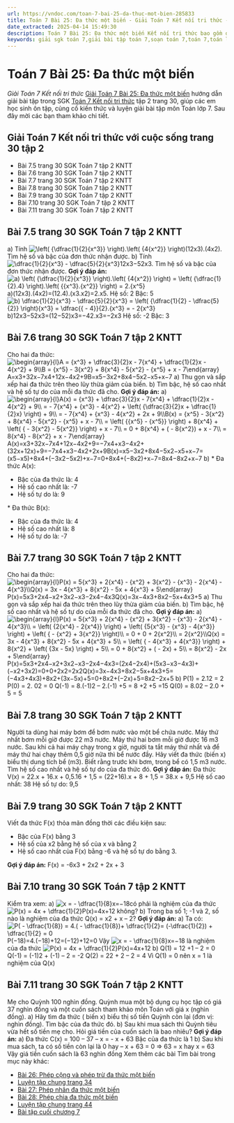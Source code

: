 ```yaml
---
url: https://vndoc.com/toan-7-bai-25-da-thuc-mot-bien-285833
title: Toán 7 Bài 25: Đa thức một biến - Giải Toán 7 Kết nối tri thức - VnDoc.com
date_extracted: 2025-04-14 15:49:30
description: Toán 7 Bài 25: Đa thức một biến Kết nối tri thức bao gồm đáp án và lời giải chi tiết cho từng bài tập trong SGK Toán 7 cho các em học sinh tham khảo luyện Giải Toán 7 hiệu quả.
keywords: giải sgk toán 7,giải bài tập toán 7,soạn toán 7,toán 7,toán lớp 7,giải toán 7,sgk toán 7,toan 7,giai toan 7,toán 7 tập 1,toán lớp 7 tập 2,bài tập toán lớp 7,giải bài tập toán lớp 7,sgk toán 7 tập 2,toán 7 chân trời sáng tạo,giải toán 7 chân trời sáng tạo,Toán 7 Bài 25 Đa thức một biến,Bài 25 Đa thức một biến,Giải Toán 7 Kết nối tri thức bài 25,toán lớp 7 Kết nối tri thức bài 25,Đa thức một biến
---
```


# Toán 7 Bài 25: Đa thức một biến
 _Giải Toán 7 Kết nối tri thức_
[Giải Toán 7 Bài 25: Đa thức một biến](<https://vndoc.com/toan-7-bai-25-da-thuc-mot-bien-285833>) hướng dẫn giải bài tập trong SGK [Toán 7 Kết nối tri thức](<https://vndoc.com/toan-7-tap-2-kntt>) tập 2 trang 30, giúp các em học sinh ôn tập, củng cố kiến thức và luyện giải bài tập môn Toán lớp 7. Sau đây mời các bạn tham khảo chi tiết.
## Giải Toán 7 Kết nối tri thức với cuộc sống trang 30 tập 2
  * Bài 7.5 trang 30 SGK Toán 7 tập 2 KNTT
  * Bài 7.6 trang 30 SGK Toán 7 tập 2 KNTT
  * Bài 7.7 trang 30 SGK Toán 7 tập 2 KNTT
  * Bài 7.8 trang 30 SGK Toán 7 tập 2 KNTT
  * Bài 7.9 trang 30 SGK Toán 7 tập 2 KNTT
  * Bài 7.10 trang 30 SGK Toán 7 tập 2 KNTT
  * Bài 7.11 trang 30 SGK Toán 7 tập 2 KNTT

## Bài 7.5 trang 30 SGK Toán 7 tập 2 KNTT
a\) Tính ![\\left\( {\\dfrac{1}{2}{x^3}} \\right\).\\left\( {4{x^2}} \\right\)](https://i.vdoc.vn/data/image/blank.png)\(12x3\).\(4x2\). Tìm hệ số và bậc của đơn thức nhận được.
b\) Tính ![\\dfrac{1}{2}{x^3} - \\dfrac{5}{2}{x^3}](https://i.vdoc.vn/data/image/blank.png)12x3−52x3. Tìm hệ số và bậc của đơn thức nhận được.
**Gợi ý đáp án:**
![a\) \\left\( {\\dfrac{1}{2}{x^3}} \\right\).\\left\( {4{x^2}} \\right\) = \\left\( {\\dfrac{1}{2}.4} \\right\).\\left\( {{x^3}.{x^2}} \\right\) = 2.{x^5}](https://i.vdoc.vn/data/image/blank.png) a\)\(12x3\).\(4x2\)=\(12.4\).\(x3.x2\)=2.x5.
Hệ số: 2
Bậc: 5
![b\) \\dfrac{1}{2}{x^3} - \\dfrac{5}{2}{x^3} = \\left\( {\\dfrac{1}{2} - \\dfrac{5}{2}} \\right\){x^3} = \\dfrac{{ - 4}}{2}.{x^3} =  - 2{x^3}](https://i.vdoc.vn/data/image/blank.png)b\)12x3−52x3=\(12−52\)x3=−42.x3=−2x3
Hệ số: -2
Bậc: 3
## Bài 7.6 trang 30 SGK Toán 7 tập 2 KNTT
Cho hai đa thức:
![\\begin{array}{l}A = {x^3} + \\dfrac{3}{2}x - 7{x^4} + \\dfrac{1}{2}x - 4{x^2} + 9\\\\B = {x^5} - 3{x^2} + 8{x^4} - 5{x^2} - {x^5} + x - 7\\end{array}](https://i.vdoc.vn/data/image/blank.png)A=x3+32x−7x4+12x−4x2+9B=x5−3x2+8x4−5x2−x5+x−7
a\) Thu gọn và sắp xếp hai đa thức trên theo lũy thừa giảm của biến.
b\) Tìm bậc, hệ số cao nhất và hệ số tự do của mỗi đa thức đã cho.
**Gợi ý đáp án:**
a\)
![\\begin{array}{l}A\(x\) = {x^3} + \\dfrac{3}{2}x - 7{x^4} + \\dfrac{1}{2}x - 4{x^2} + 9\\\\ =  - 7{x^4} + {x^3} - 4{x^2} + \\left\( {\\dfrac{3}{2}x + \\dfrac{1}{2}x} \\right\) + 9\\\\ =  - 7{x^4} + {x^3} - 4{x^2} + 2x + 9\\\\B\(x\) = {x^5} - 3{x^2} + 8{x^4} - 5{x^2} - {x^5} + x - 7\\\\ = \\left\( {{x^5} - {x^5}} \\right\) + 8{x^4} + \\left\( { - 3{x^2} - 5{x^2}} \\right\) + x - 7\\\\ = 0 + 8{x^4} + \( - 8{x^2}\) + x - 7\\\\ = 8{x^4} - 8{x^2} + x - 7\\end{array}](https://i.vdoc.vn/data/image/blank.png)A\(x\)=x3+32x−7x4+12x−4x2+9=−7x4+x3−4x2+\(32x+12x\)+9=−7x4+x3−4x2+2x+9B\(x\)=x5−3x2+8x4−5x2−x5+x−7=\(x5−x5\)+8x4+\(−3x2−5x2\)+x−7=0+8x4+\(−8x2\)+x−7=8x4−8x2+x−7
b\) \* Đa thức A\(x\):
  * Bậc của đa thức là: 4
  * Hệ số cao nhất là: -7
  * Hệ số tự do là: 9

\* Đa thức B\(x\):
  * Bậc của đa thức là: 4
  * Hệ số cao nhất là: 8
  * Hệ số tự do là: -7

## Bài 7.7 trang 30 SGK Toán 7 tập 2 KNTT
Cho hai đa thức:
![\\begin{array}{l}P\(x\) = 5{x^3} + 2{x^4} - {x^2} + 3{x^2} - {x^3} - 2{x^4} - 4{x^3}\\\\Q\(x\) = 3x - 4{x^3} + 8{x^2} - 5x + 4{x^3} + 5\\end{array}](https://i.vdoc.vn/data/image/blank.png)P\(x\)=5x3+2x4−x2+3x2−x3−2x4−4x3Q\(x\)=3x−4x3+8x2−5x+4x3+5
a\) Thu gọn và sắp xếp hai đa thức trên theo lũy thừa giảm của biến.
b\) Tìm bậc, hệ số cao nhất và hệ số tự do của mỗi đa thức đã cho.
**Gợi ý đáp án:**
a\)
![\\begin{array}{l}P\(x\) = 5{x^3} + 2{x^4} - {x^2} + 3{x^2} - {x^3} - 2{x^4} - 4{x^3}\\\\ = \\left\( {2{x^4} - 2{x^4}} \\right\) + \\left\( {5{x^3} - {x^3} - 4{x^3}} \\right\) + \\left\( { - {x^2} + 3{x^2}} \\right\)\\\\ = 0 + 0 + 2{x^2}\\\\ = 2{x^2}\\\\Q\(x\) = 3x - 4{x^3} + 8{x^2} - 5x + 4{x^3} + 5\\\\ = \\left\( { - 4{x^3} + 4{x^3}} \\right\) + 8{x^2} + \\left\( {3x - 5x} \\right\) + 5\\\\ = 0 + 8{x^2} + \( - 2x\) + 5\\\\ = 8{x^2} - 2x + 5\\end{array}](https://i.vdoc.vn/data/image/blank.png)P\(x\)=5x3+2x4−x2+3x2−x3−2x4−4x3=\(2x4−2x4\)+\(5x3−x3−4x3\)+\(−x2+3x2\)=0+0+2x2=2x2Q\(x\)=3x−4x3+8x2−5x+4x3+5=\(−4x3+4x3\)+8x2+\(3x−5x\)+5=0+8x2+\(−2x\)+5=8x2−2x+5
b\) P\(1\) = 2.12 = 2
P\(0\) = 2. 02 = 0
Q\(-1\) = 8.\(-1\)2 – 2.\(-1\) +5 = 8 +2 +5 =15
Q\(0\) = 8.02 – 2.0 + 5 = 5
## Bài 7.8 trang 30 SGK Toán 7 tập 2 KNTT
Người ta dùng hai máy bơm để bơm nước vào một bể chứa nước. Máy thứ nhất bơm mỗi giờ được 22 m3 nước. Máy thứ hai bơm mỗi giờ được 16 m3 nước. Sau khi cả hai máy chạy trong x giờ, người ta tắt máy thứ nhất và để máy thứ hai chạy thêm 0,5 giờ nữa thì bể nước đầy.
Hãy viết đa thức \(biến x\) biểu thị dung tích bể \(m3\). Biết rằng trước khi bơm, trong bể có 1,5 m3 nước. Tìm hệ số cao nhất và hệ số tự do của đa thức đó.
**Gợi ý đáp án:**
Đa thức V\(x\) = 22.x + 16.x + 0,5.16 + 1,5 = \(22+16\).x + 8 + 1,5 = 38.x + 9,5
Hệ số cao nhất: 38
Hệ số tự do: 9,5
## Bài 7.9 trang 30 SGK Toán 7 tập 2 KNTT
Viết đa thức F\(x\) thỏa mãn đồng thời các điều kiện sau:
  * Bậc của F\(x\) bằng 3
  * Hệ số của x2 bằng hệ số của x và bằng 2
  * Hệ số cao nhất của F\(x\) bằng -6 và hệ số tự do bằng 3.

**Gợi ý đáp án:**
F\(x\) = -6x3 \+ 2x2 \+ 2x + 3
## Bài 7.10 trang 30 SGK Toán 7 tập 2 KNTT
Kiểm tra xem:
a\) ![x =  - \\dfrac{1}{8}](https://i.vdoc.vn/data/image/blank.png)x=−18có phải là nghiệm của đa thức ![P\(x\) = 4x + \\dfrac{1}{2}](https://i.vdoc.vn/data/image/blank.png)P\(x\)=4x+12 không?
b\) Trong ba số 1; -1 và 2, số nào là nghiệm của đa thức Q\(x\) = x2 \+ x – 2?
**Gợi ý đáp án:**
a\) Ta có: ![P\( - \\dfrac{1}{8}\) = 4.\( - \\dfrac{1}{8}\)+ \\dfrac{1}{2}= \(-\\dfrac{1}{2}\) + \\dfrac{1}{2} = 0](https://i.vdoc.vn/data/image/blank.png)P\(−18\)=4.\(−18\)+12=\(−12\)+12=0
Vậy ![x =  - \\dfrac{1}{8}](https://i.vdoc.vn/data/image/blank.png)x=−18 là nghiệm của đa thức ![P\(x\) = 4x + \\dfrac{1}{2}](https://i.vdoc.vn/data/image/blank.png)P\(x\)=4x+12
b\) Q\(1\) = 12 +1 – 2 = 0
Q\(-1\) = \(-1\)2 + \(-1\) – 2 = -2
Q\(2\) = 22 + 2 – 2 = 4
Vì Q\(1\) = 0 nên x = 1 là nghiệm của Q\(x\)
## Bài 7.11 trang 30 SGK Toán 7 tập 2 KNTT
Mẹ cho Quỳnh 100 nghìn đồng. Quỳnh mua một bộ dụng cụ học tập có giá 37 nghìn đồng và một cuốn sách tham khảo môn Toán với giá x \(nghìn đồng\).
a\) Hãy tìm đa thức \( biến x\) biểu thị số tiền Quỳnh còn lại \(đơn vị: nghìn đồng\). Tìm bậc của đa thức đó.
b\) Sau khi mua sách thì Quỳnh tiêu vừa hết số tiền mẹ cho. Hỏi giá tiền của cuốn sách là bao nhiêu?
**Gợi ý đáp án:**
a\) Đa thức C\(x\) = 100 – 37 – x = - x + 63
Bậc của đa thức là 1
b\) Sau khi mua sách, ta có số tiền còn lại là 0 hay – x + 63 = 0
⇒ 63 = x hay x = 63
Vậy giá tiền cuốn sách là 63 nghìn đồng
Xem thêm các bài Tìm bài trong mục này khác:
  * [Bài 26: Phép cộng và phép trừ đa thức một biến](</toan-7-bai-26-phep-cong-va-phep-tru-da-thuc-mot-bien-285836>)
  * [Luyện tập chung trang 34](</toan-7-luyen-tap-chung-trang-34-285839>)
  * [Bài 27: Phép nhân đa thức một biến](</toan-7-bai-27-phep-nhan-da-thuc-mot-bien-285842>)
  * [Bài 28: Phép chia đa thức một biến](</toan-7-bai-28-phep-chia-da-thuc-mot-bien-285847>)
  * [Luyện tập chung trang 44](</toan-7-luyen-tap-chung-trang-44-285890>)
  * [Bài tập cuối chương 7](</toan-7-bai-tap-cuoi-chuong-7-ket-noi-tri-thuc-285894>)

